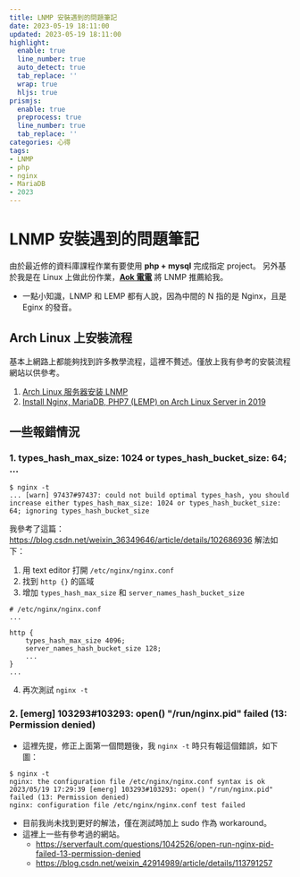 ```yaml
---
title: LNMP 安裝遇到的問題筆記
date: 2023-05-19 18:11:00
updated: 2023-05-19 18:11:00
highlight:
  enable: true
  line_number: true
  auto_detect: true
  tab_replace: ''
  wrap: true
  hljs: true
prismjs:
  enable: true
  preprocess: true
  line_number: true
  tab_replace: ''
categories: 心得
tags: 
- LNMP
- php
- nginx
- MariaDB
- 2023
---
```


# LNMP 安裝遇到的問題筆記

由於最近修的資料庫課程作業有要使用 **php + mysql** 完成指定 project。
另外基於我是在 Linux 上做此份作業，[**Aok 電電**](https://github.com/aokblast) 將 LNMP 推薦給我。

* 一點小知識，LNMP 和 LEMP 都有人說，因為中間的 N 指的是 Nginx，且是 Eginx 的發音。

## Arch Linux 上安裝流程
基本上網路上都能夠找到許多教學流程，這裡不贅述。僅放上我有參考的安裝流程網站以供參考。
1. [Arch Linux 服务器安装 LNMP](https://blog.linioi.com/posts/5/)
2. [Install Nginx, MariaDB, PHP7 (LEMP) on Arch Linux Server in 2019](https://www.linuxbabe.com/linux-server/install-lemp-nginx-mariadb-php7-arch-linux-server)

## 一些報錯情況

### 1. types_hash_max_size: 1024 or types_hash_bucket_size: 64; ...


```bash=
$ nginx -t
... [warn] 97437#97437: could not build optimal types_hash, you should increase either types_hash_max_size: 1024 or types_hash_bucket_size: 64; ignoring types_hash_bucket_size
```

我參考了這篇：https://blog.csdn.net/weixin_36349646/article/details/102686936
解法如下：
1. 用 text editor 打開 `/etc/nginx/nginx.conf`
2. 找到 `http {}` 的區域
3. 增加 `types_hash_max_size` 和 `server_names_hash_bucket_size`

```conf=
# /etc/nginx/nginx.conf
...

http {
    types_hash_max_size 4096;
    server_names_hash_bucket_size 128;
    ...
}
...
```
4. 再次測試 `nginx -t`

### 2. [emerg] 103293#103293: open() "/run/nginx.pid" failed (13: Permission denied)

* 這裡先提，修正上面第一個問題後，我 `nginx -t` 時只有報這個錯誤，如下圖：
```bash=
$ nginx -t
nginx: the configuration file /etc/nginx/nginx.conf syntax is ok
2023/05/19 17:29:39 [emerg] 103293#103293: open() "/run/nginx.pid" failed (13: Permission denied)
nginx: configuration file /etc/nginx/nginx.conf test failed
```

* 目前我尚未找到更好的解法，僅在測試時加上 sudo 作為 workaround。
* 這裡上一些有參考過的網站。
    * https://serverfault.com/questions/1042526/open-run-nginx-pid-failed-13-permission-denied
    * https://blog.csdn.net/weixin_42914989/article/details/113791257